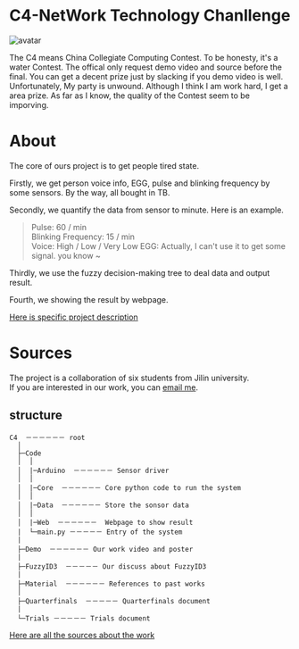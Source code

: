 # C4-NetWork Technology Chanllenge
![avatar](D:\OneDrive\Document\Creat\Magic\Python\Flask\static\Markdown\C4\src\Image.png)

The C4 means China Collegiate Computing Contest. To be honesty, it's a water Contest. The offical only request demo video and source before the final. You can get a decent prize just by slacking if you demo video is well.
Unfortunately, My party is unwound. Although I think I am work hard, I get a area prize. 
As far as I know, the quality of the Contest seem to be imporving.

# About
The core of ours project is to get people tired state. <br>

Firstly, we get person voice info, EGG, pulse and blinking frequency by some sensors. By the way, all bought in TB. <br>

Secondly, we quantify the data from sensor to minute.
Here is an example.

> Pulse: 60 / min <br>
> Blinking Frequency: 15 / min <br>
> Voice: High / Low / Very Low
> EGG: Actually, I can't use it to get some signal. you know ~

Thirdly, we use the fuzzy decision-making tree to deal data and output result.  <br>

Fourth, we showing the result by webpage.

[Here is specific project description](./src/project%20description.pdf)

# Sources
The project is a collaboration of six students from Jilin university. <br>
If you are interested in our work, you can [email me](jinian6718@163.com).<br>

## structure
```
C4  －－－－－－ root
  │
  ├─Code
  │  │
  │  |─Arduino  －－－－－－ Sensor driver
  │  │
  │  |─Core  －－－－－－ Core python code to run the system 
  │  │
  │  |─Data  －－－－－－ Store the sonsor data
  │  │
  │  |─Web  －－－－－－  Webpage to show result
  |  └─main.py －－－－－ Entry of the system 
  |
  ├─Demo  －－－－－－ Our work video and poster
  |
  ├─FuzzyID3  －－－－－ Our discuss about FuzzyID3
  |
  ├─Material  －－－－－－ References to past works
  │
  ├─Quarterfinals  －－－－－ Quarterfinals document
  |
  └─Trials －－－－－ Trials document
```

[Here are all the sources about the work](./src/C4%20Material)